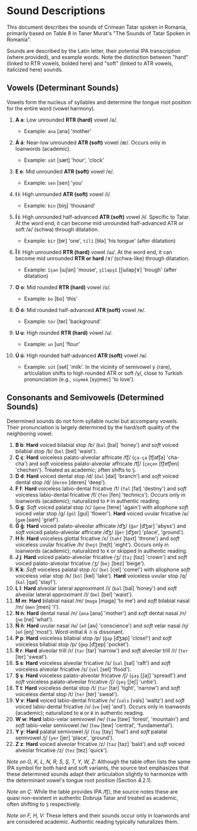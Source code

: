 # Sound Descriptions

This document describes the sounds of Crimean Tatar spoken in Romania, primarily based on Table 8 in Taner Murat's "The Sounds of Tatar Spoken in Romania".

Sounds are described by the Latin letter, their potential IPA transcription (where provided), and example words. Note the distinction between "hard" (linked to RTR vowels, bolded here) and "soft" (linked to ATR vowels, italicized here) sounds.

## Vowels (Determinant Sounds)

Vowels form the nucleus of syllables and determine the tongue root position for the entire word (vowel harmony).

1.  **A a**: Low unrounded **RTR (hard)** vowel /a/.
    *   Example: `ana` [ana] 'mother'

2.  **Á á**: Near-low unrounded **ATR (soft)** vowel /æ/. Occurs only in loanwords (academic).
    *   Example: `sát` [sæt] 'hour', 'clock'

3.  **E e**: Mid unrounded **ATR (soft)** vowel /e/.
    *   Example: `sen` [sen] 'you'

4.  **I i**: High unrounded **ATR (soft)** vowel /i/.
    *   Example: `bin` [biŋ] 'thousand'

5.  **Í í**: High unrounded half-advanced **ATR (soft)** vowel /ɨ/. Specific to Tatar. At the word end, it can become mid unrounded half-advanced ATR or soft /ə/ (schwa) through dilatation.
    *   Example: `bír` [bɨr] 'one', `tílí` [tɨlə] 'his tongue' (after dilatation)

6.  **Î î**: High unrounded **RTR (hard)** vowel /ɯ/. At the word end, it can become mid unrounded **RTR or hard** /ɤ/ (schwa-like) through dilatation.
    *   Example: `îşan` [ɯʃan] 'mouse', `şîlapşî` [ʃɯlapʃɤ] 'trough' (after dilatation)

7.  **O o**: Mid rounded **RTR (hard)** vowel /o/.
    *   Example: `bo` [bo] 'this'

8.  **Ó ó**: Mid rounded half-advanced **ATR (soft)** vowel /ɵ/.
    *   Example: `tór` [tɵr] 'background'

9.  **U u**: High rounded **RTR (hard)** vowel /u/.
    *   Example: `un` [un] 'flour'

10. **Ú ú**: High rounded half-advanced **ATR (soft)** vowel /ʉ/.
    *   Example: `sút` [sʉt] 'milk'. In the vicinity of semivowel y (rare), articulation shifts to high rounded ATR or soft /y/, close to Turkish pronunciation (e.g., `súymek` [syjmec] 'to love').

## Consonants and Semivowels (Determined Sounds)

Determined sounds do not form syllable nuclei but accompany vowels. Their pronunciation is largely determined by the hard/soft quality of the neighboring vowel.

1.  **B b**: **Hard** voiced bilabial stop /b/ (`bal` [bal] 'honey') and *soft* voiced bilabial stop /b/ (`bel` [bel] 'waist').
2.  **Ç ç**: **Hard** voiceless palato-alveolar affricate /t͡ʃ/ (`ça-ça` [t͡ʃat͡ʃa] 'cha-cha') and *soft* voiceless palato-alveolar affricate /t͡ʃ/ (`çeçen` [t͡ʃet͡ʃen] 'chechen'). Treated as academic; often shifts to `Ş`.
3.  **D d**: **Hard** voiced dental stop /d/ (`dal` [dal] 'branch') and *soft* voiced dental stop /d/ (`deren` [deren] 'deep').
4.  **F f**: **Hard** voiceless labio-dental fricative /f/ (`fal` [fal] 'destiny') and *soft* voiceless labio-dental fricative /f/ (`fen` [fen] 'technics'). Occurs only in loanwords (academic); naturalized to `P` in authentic reading.
5.  **G g**: *Soft* voiced palatal stop /c/ (`gene` [tene] 'again') with allophone *soft* voiced velar stop /g/ (`gúl` [gul] 'flower'). **Hard** voiced uvular fricative /ʁ/ (`gam` [ʁam] 'grief').
6.  **Ğ ğ**: **Hard** voiced palato-alveolar affricate /d͡ʒ/ (`ğar` [d͡ʒar] 'abyss') and *soft* voiced palato-alveolar affricate /d͡ʒ/ (`ğer` [d͡ʒer] 'place', 'ground'). 
7.  **H h**: **Hard** voiceless glottal fricative /x/ (`taht` [taxt] 'throne') and *soft* voiceless uvular fricative /h/ (`heşt` [heʃt] 'eight'). Occurs only in loanwords (academic); naturalized to `K` or skipped in authentic reading.
8.  **J j**: **Hard** voiced palato-alveolar fricative /ʒ/ (`taj` [taz] 'crown') and *soft* voiced palato-alveolar fricative /ʒ/ (`bej` [bez] 'beige').
9.  **K k**: *Soft* voiceless palatal stop /c/ (`kel` [cel] 'come!') with allophone *soft* voiceless velar stop /k/ (`kól` [kɵl] 'lake'). **Hard** voiceless uvular stop /q/ (`kal` [qal] 'stay!').
10. **L l**: **Hard** alveolar lateral approximant /l/ (`bal` [bal] 'honey') and *soft* alveolar lateral approximant /l/ (`bel` [bel] 'waist').
11. **M m**: **Hard** bilabial nasal /m/ (`maga` [maga] 'to me') and *soft* bilabial nasal /m/ (`men` [men] 'I').
12. **N n**: **Hard** dental nasal /n/ (`ana` [ana] 'mother') and *soft* dental nasal /n/ (`ne` [ne] 'what').
13. **Ñ ñ**: **Hard** uvular nasal /ɴ/ (`añ` [aɴ] 'conscience') and *soft* velar nasal /ŋ/ (`eñ` [eŋ] 'most'). Word-initial `Ñ ñ` is dissonant.
14. **P p**: **Hard** voiceless bilabial stop /p/ (`ğap` [d͡ʒap] 'close!') and *soft* voiceless bilabial stop /p/ (`ğep` [d͡ʒep] 'pocket').
15. **R r**: **Hard** alveolar trill /r/ (`tar` [tar] 'narrow') and *soft* alveolar trill /r/ (`ter` [ter] 'sweat').
16. **S s**: **Hard** voiceless alveolar fricative /s/ (`sal` [sal] 'raft') and *soft* voiceless alveolar fricative /s/ (`sel` [sel] 'flood').
17. **Ş ş**: **Hard** voiceless palato-alveolar fricative /ʃ/ (`şaş` [ʃaʃ] 'spread!') and *soft* voiceless palato-alveolar fricative /ʃ/ (`şeş` [ʃeʃ] 'untie').
18. **T t**: **Hard** voiceless dental stop /t/ (`tar` [tar] 'tight', 'narrow') and *soft* voiceless dental stop /t/ (`ter` [ter] 'sweat').
19. **V v**: **Hard** voiced labio-dental fricative /v/ (`vals` [vals] 'waltz') and *soft* voiced labio-dental fricative /v/ (`ve` [ve] 'and'). Occurs only in loanwords (academic); naturalized to `W` or `B` in authentic reading.
20. **W w**: **Hard** labio-velar semivowel /w/ (`taw` [taw] 'forest', 'mountain') and *soft* labio-velar semivowel /w/ (`tew` [tew] 'central', 'fundamental').
21. **Y y**: **Hard** palatal semivowel /j/ (`tay` [tay] 'foal') and *soft* palatal semivowel /j/ (`yer` [jer] 'place', 'ground').
22. **Z z**: **Hard** voiced alveolar fricative /z/ (`taz` [taz] 'bald') and *soft* voiced alveolar fricative /z/ (`tez` [tez] 'quick').

*Note on G, K, L, N, R, S, Ş, T, Y, W, Z:* Although the table often lists the same IPA symbol for both hard and soft variants, the source text emphasizes that these determined sounds adapt their articulation slightly to harmonize with the determinant vowel's tongue root position (Section 4.2.1).

*Note on Ç:* While the table provides IPA /t͡ʃ/, the source notes these are quasi non-existent in authentic Dobruja Tatar and treated as academic, often shifting to `Ş` respectively.

*Note on F, H, V:* These letters and their sounds occur only in loanwords and are considered academic. Authentic reading typically naturalizes them.
